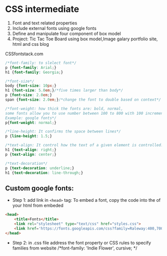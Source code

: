 # CSS intermediate
 1. Font and text related properties
 1. Include external fonts using google fonts 
 1. Define and manipulate four component of box model 
 1.  Project: Tic Tac Toe Board using box model,Image galary portfolio site, html and css blog
 
CSSfontstack.com
```css
/*font-family: to slelect font*/
p {font-family: Arial;}
h1 {font-family: Georgia;}

/*font-size*/
body {font-size: 10px;}
h1 {font-size: 5.0em;}/*five times larger than body*/
p {font-size: 2.0em;} 
span {font-size: 2.0em;}/*change the font to double based on context*/

/*font-weight: how thick the fonts are: bold, normal, 
some fonts allow you to use number between 100 to 800 with 100 increment:100,200,800
Example: google fonts*/
p{font-weight: normal;}

/*line-height: It confirms the space between lines*/
p {line-height: 1.5;}

/*text-align: It control how the text of a given element is controlled: right, center, left*/
h1 {text-align: right;}
p {text-align: center;}

/*text-decoration*/
p {text-decoration: underline;}
h1 {text-decoration: line-through;}

```

## Custom google fonts: 
* Step 1: add link in `<head>` tag: To embed a font, copy the code into the <head> of your html from embeded
```html
<head>
	<title>Fonts</title>
	<link rel="stylesheet" type="text/css" href="styles.css">
	<link href='https://fonts.googleapis.com/css?family=Raleway:400,700|Indie+Flower' rel='stylesheet' type='text/css'>
</head>
```
* Step 2: in .css file address the font property or CSS rules to specify families from website
/*font-family: 'Indie Flower', cursive; */
